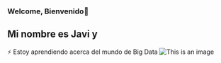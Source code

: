 ### Welcome, Bienvenido👋
## Mi nombre es Javi y 
⚡ Estoy aprendiendo acerca del mundo de Big Data
![This is an image](https://www.google.com/imgres?imgurl=https%3A%2F%2Fwww.computerworld.es%2Farchivos%2F201504%2Fgithub.jpg&imgrefurl=https%3A%2F%2Fwww.computerworld.es%2Fnegocio%2Fgithub-ya-es-propiedad-de-microsoft&tbnid=6kkBKKeEILttXM&vet=12ahUKEwjx9f2V0e_8AhU1sCcCHfCvAgkQMygKegUIARD5AQ..i&docid=yb2dFzYawqmhGM&w=657&h=369&q=github&ved=2ahUKEwjx9f2V0e_8AhU1sCcCHfCvAgkQMygKegUIARD5AQ)



<!--
**javieriaza/javieriaza** is a ✨ _special_ ✨ repository because its `README.md` (this file) appears on your GitHub profile.

Here are some ideas to get you started:

- 🔭 I’m currently working on ...
- 🌱 I’m currently learning ...
- 👯 I’m looking to collaborate on ...
- 🤔 I’m looking for help with ...
- 💬 Ask me about ...
- 📫 How to reach me: ...
- 😄 Pronouns: ...
- ⚡ Fun fact: ...
-->
